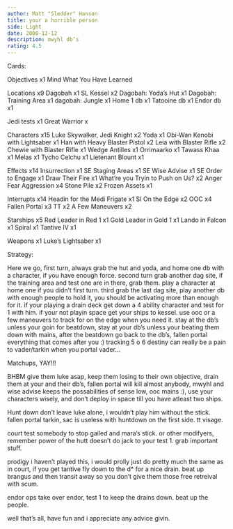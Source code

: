 ```yaml
---
author: Matt "Sledder" Hanson
title: your a horrible person
side: Light
date: 2000-12-12
description: mwyhl db’s
rating: 4.5
---
```

Cards: 

Objectives x1
Mind What You Have Learned

Locations x9
Dagobah x1 SL
Kessel x2
Dagobah: Yoda’s Hut x1
Dagobah: Training Area x1
dagobah: Jungle x1
Home 1 db x1
Tatooine db x1
Endor db x1

Jedi tests x1
Great Warrior x

Characters x15
Luke Skywalker, Jedi Knight x2
Yoda x1
Obi-Wan Kenobi with Lightsaber x1
Han with Heavy Blaster Pistol x2
Leia with Blaster Rifle x2
Chewie with Blaster Rifle x1
Wedge Antilles x1
Orrimaarko x1
Tawass Khaa x1
Melas x1
Tycho Celchu x1
Lietenant Blount x1

Effects x14
Insurrection x1 SE
Staging Areas x1 SE
Wise Advise x1 SE
Order to Engage x1
Draw Their Fire x1
What’re you Tryin to Push on Us? x2
Anger Fear Aggression x4
Stone Pile x2
Frozen Assets x1

Interrupts x14
Headin for the Medi Frigate x1 SI
On the Edge x2
OOC x4
Fallen Portal x3
TT x2
A Few Maneuvers x2

Starships x5
Red Leader in Red 1 x1
Gold Leader in Gold 1 x1
Lando in Falcon x1
Spiral x1
Tantive IV x1

Weapons x1
Luke’s Lightsaber x1 

Strategy: 

Here we go,
first turn, always grab the hut and yoda, and home one db with a character, if you have enough force. second turn grab another dag site, if the training area and test one are in there, grab them. play a character at home one if you didn’t first turn. third grab the last dag site, play another db with enough people to hold it, you should be activating more than enough for it. if your playing a drain deck get down a 4 ability character and test for 1 with him. if your not playin space get your ships to kessel. use ooc or a few maneuvers to track for on the edge when you need it. stay at the db’s unless your goin for beatdown, stay at your db’s unless your beating them down with mains, after the beatdown go back to the db’s, fallen portal everything that comes after you :) tracking 5 o 6 destiny can really be a pain to vader/tarkin when you portal vader...

Matchups, YAY!!!

BHBM
give them luke asap, keep them losing to their own objective, drain them at your and their db’s, fallen portal will kill almost anybody, mwyhl and wise advise keeps the possabilities of sense low, ooc mains :), use your characters wisely, and don’t deploy in space till you have atleast two ships.

Hunt down
don’t leave luke alone, i wouldn’t play him without the stick. fallen portal tarkin, sac is useless with huntdown on the first side. tt visage.

court
test somebody to stop gailed and mara’s stick. or other modifyers, remember power of the hutt doesn’t do jack to your test 1. grab important stuff.

prodigy
i haven’t played this, i would prolly just do pretty much the same as in court, if you get tantive fly down to the d* for a nice drain. beat up brangus and then transit away so you don’t give them those free retreival with scum.

endor ops
take over endor, test 1 to keep the drains down. beat up the people.

well that’s all, have fun and i appreciate any advice givin.  